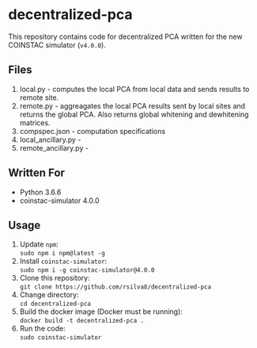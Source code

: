 # decentralized-pca
This repository contains code for decentralized PCA written for the new COINSTAC simulator (`v4.0.0`).

## Files
1. local.py - computes the local PCA from local data and sends results to remote site.
2. remote.py - aggreagates the local PCA results sent by local sites and returns the global PCA. Also returns global whitening and dewhitening matrices.
3. compspec.json - computation specifications
4. local_ancillary.py - 
5. remote_ancillary.py - 

## Written For
- Python 3.6.6
- coinstac-simulator 4.0.0

## Usage
1. Update `npm`:\
`sudo npm i npm@latest -g`
2. Install `coinstac-simulator`:\
`sudo npm i -g coinstac-simulator@4.0.0`
3. Clone this repository:\
`git clone https://github.com/rsilva8/decentralized-pca`
4. Change directory:\
`cd decentralized-pca`
5. Build the docker image (Docker must be running):\
`docker build -t decentralized-pca .`
7. Run the code:\
`sudo coinstac-simulator`
